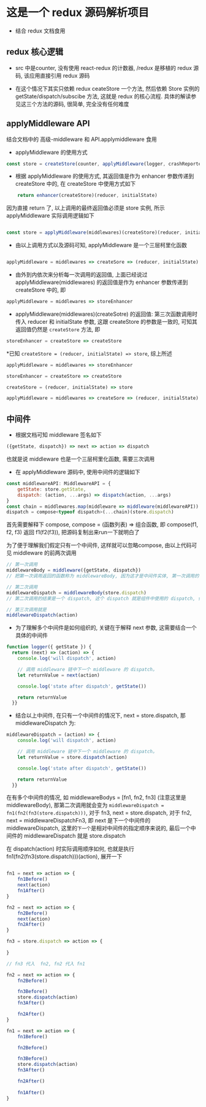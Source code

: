 
# 这是一个 redux 源码解析项目

* 结合 redux 文档食用


## redux 核心逻辑
* src 中是counter, 没有使用 react-redux 的计数器, /redux 是移植的 redux 源码, 该应用直接引用 redux 源码

* 在这个情况下其实只依赖 redux ceateStore 一个方法, 然后依赖 Store 实例的 getState/dispatch/subscibe 方法, 这就是 redux 的核心流程. 具体的解读参见这三个方法的源码, 很简单, 完全没有任何难度

## applyMiddleware API
结合文档中的 高级-middleware 和 API.applymiddleware 食用

* applyMiddleware 的使用方式

``` js
const store = createStore(counter, applyMiddleware(logger, crashReporter))
```

* 根据 applyMiddleware 的使用方式, 其返回值是作为 enhancer 参数传递到 createStore 中的, 在 createStore 中使用方式如下

```javascript
    return enhancer(createStore)(reducer, initialState)
```

因为直接 return 了, 以上调用的最终返回值必须是 store 实例, 所示 applyMiddleware 实际调用逻辑如下

```js

const store = applyMiddleware(middlewares)(createStore)(reducer, initialState)

```

* 由以上调用方式以及源码可知, applyMiddleware 是一个三层柯里化函数

``` js

applyMiddleware = middlewares => createSore => (reducer, initialState) => store

```

* 由外到内依次来分析每一次调用的返回值, 上面已经说过 applyMiddleware(middlewares) 的返回值是作为 enhancer 参数传递到 createStore 中的, 即

```js
applyMiddleware = middlewares => storeEnhancer
```

* applyMiddleware(middlewares)(createSotre) 的返回值: 
第三次函数调用时传入 reducer 和 initialState 参数, 这跟 createStore 的参数是一致的, 可知其返回值仍然是 `createStore` 方法, 即

```js
storeEnhancer = createStore => createStore
```

*已知 `createStore = (reducer, initialState) => store`,  综上所述
```js
applyMiddleware = middlewares => storeEnhancer

storeEnhancer = createStore => createStore

createStore = (reducer, initialState) => store

applyMiddleware = middlewares => createSore => (reducer, initialState) => store

```


## 中间件
* 根据文档可知 middleware 签名如下
```js
({getState, dispatch}) => next => action => dispatch
```
也就是说 middleware 也是一个三层柯里化函数, 需要三次调用

* 在 applyMiddleware 源码中, 使用中间件的逻辑如下
```js
const middlewareAPI: MiddlewareAPI = {
    getState: store.getState,
    dispatch: (action, ...args) => dispatch(action, ...args)
}
const chain = middlewares.map(middleware => middleware(middlewareAPI))
dispatch = compose<typeof dispatch>(...chain)(store.dispatch)
```
首先需要解释下 compose, compose = (函数列表) => 组合函数, 即 compose(f1, f2, f3) 返回 f1(f2(f3)), 把源码复制出来run一下就明白了

为了便于理解我们假定只有一个中间件, 这样就可以忽略compose, 由以上代码可见 middleware 的前两次调用
```js
// 第一次调用
middlewareBody = middleware({getState, dispatch})
// 把第一次调用返回的函数称为 middlewareBody, 因为这才是中间件实体, 第一次调用的目的只是绑定 store 

// 第二次调用
middlewareDispatch = middlewareBody(store.dispatch)
// 第二次调用的结果是一个 dispatch, 这个 dispatch 就是组件中使用的 dispatch, 但已经不是 store.dispatch, 把它叫做 middlewareDispatch

// 第三次调用就是 
middlewareDispatch(action)
```

* 为了理解多个中间件是如何组织的, 关键在于解释 next 参数, 这需要结合一个具体的中间件

```js
function logger({ getState }) {
  return (next) => (action) => {
    console.log('will dispatch', action)

    // 调用 middleware 链中下一个 middleware 的 dispatch。
    let returnValue = next(action)

    console.log('state after dispatch', getState())

    return returnValue
  }}

```

* 结合以上中间件, 在只有一个中间件的情况下, next = store.dispatch, 那 middlewareDispatch 为: 

```js 
middlewareDispatch = (action) => {
    console.log('will dispatch', action)

    // 调用 middleware 链中下一个 middleware 的 dispatch。
    let returnValue = store.dispatch(action)

    console.log('state after dispatch', getState())

    return returnValue
  }}

```

在有多个中间件的情况, 如 middlewareBodys = [fn1, fn2, fn3] (注意这里是 middlewareBody), 
那第二次调用就会变为 `middlewareDispatch = fn1(fn2(fn3(store.dispatch)))`, 
对于 fn3, next = store.dispatch, 
对于 fn2, next = middlewareDispatchFn3, 即 next 是下一个中间件的 middlewareDispatch, 
这里的`下一个`是相对中间件的指定顺序来说的, 
最后一个中间件的 middlewareDispatch 就是 store.dispatch

在 dispatch(action) 时实际调用顺序如何, 也就是执行 fn1(fn2(fn3(store.dispatch)))(action), 展开一下

```js

fn1 = next => action => {
    fn1Before()
    next(action)
    fn1After()
}

fn2 = next => action => {
    fn2Before()
    next(action)
    fn2After()
}

fn3 = store.dispatch => action => {
    
}

// fn3 代入  fn2, fn2 代入 fn1

fn2 = next => action => {
    fn2Before()

    fn3Before()
    store.dispatch(action)
    fn3After()

    fn2After()
}

fn1 = next => action => {
    fn1Before()

    fn2Before()

    fn3Before()
    store.dispatch(action)
    fn3After()

    fn2After()
    
    fn1After()
}
```







